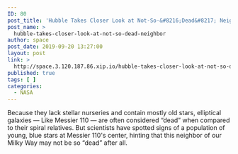 ```yaml
---
ID: 80
post_title: 'Hubble Takes Closer Look at Not-So-&#8216;Dead&#8217; Neighbor'
post_name: >
  hubble-takes-closer-look-at-not-so-dead-neighbor
author: space
post_date: 2019-09-20 13:27:00
layout: post
link: >
  http://space.3.120.187.86.xip.io/hubble-takes-closer-look-at-not-so-dead-neighbor
published: true
tags: [ ]
categories:
  - NASA
---
```

Because they lack stellar nurseries and contain mostly old stars, elliptical galaxies — Like Messier 110 — are often considered “dead” when compared to their spiral relatives. But scientists have spotted signs of a population of young, blue stars at Messier 110's center, hinting that this neighbor of our Milky Way may not be so “dead” after all. 